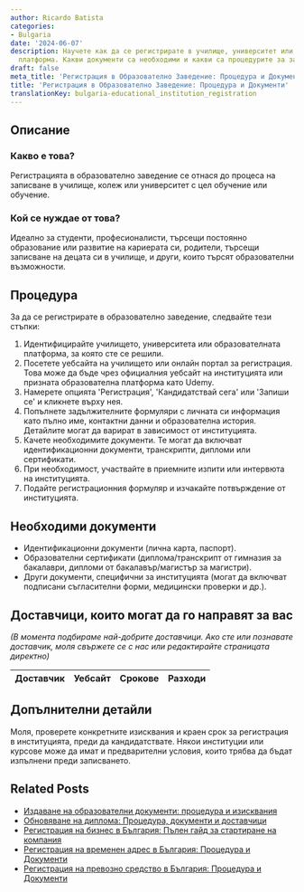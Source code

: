 ```yaml
---
author: Ricardo Batista
categories:
- Bulgaria
date: '2024-06-07'
description: Научете как да се регистрирате в училище, университет или онлайн образователна
  платформа. Какви документи са необходими и какви са процедурите за записване.
draft: false
meta_title: 'Регистрация в Образователно Заведение: Процедура и Документи'
title: 'Регистрация в Образователно Заведение: Процедура и Документи'
translationKey: bulgaria-educational_institution_registration
---
```



## Описание
### Какво е това?
Регистрацията в образователно заведение се отнася до процеса на записване в училище, колеж или университет с цел обучение или обучение.

### Кой се нуждае от това?
Идеално за студенти, професионалисти, търсещи постоянно образование или развитие на кариерата си, родители, търсещи записване на децата си в училище, и други, които търсят образователни възможности.

## Процедура
За да се регистрирате в образователно заведение, следвайте тези стъпки:

1. Идентифицирайте училището, университета или образователната платформа, за която сте се решили.
2. Посетете уебсайта на училището или онлайн портал за регистрация. Това може да бъде чрез официалния уебсайт на институцията или призната образователна платформа като Udemy.
3. Намерете опцията 'Регистрация', 'Кандидатствай сега' или 'Запиши се' и кликнете върху нея.
4. Попълнете задължителните формуляри с личната си информация като пълно име, контактни данни и образователна история. Детайлите могат да варират в зависимост от институцията.
5. Качете необходимите документи. Те могат да включват идентификационни документи, транскрипти, дипломи или сертификати.
6. При необходимост, участвайте в приемните изпити или интервюта на институцията.
7. Подайте регистрационния формуляр и изчакайте потвърждение от институцията.

## Необходими документи
* Идентификационни документи (лична карта, паспорт).
* Образователни сертификати (диплома/транскрипт от гимназия за бакалаври, дипломи от бакалавър/магистър за магистри).
* Други документи, специфични за институцията (могат да включват подписани съгласителни форми, медицински проверки и др.).

## Доставчици, които могат да го направят за вас

_(В момента подбираме най-добрите доставчици. Ако сте или познавате доставчик, моля свържете се с нас или редактирайте страницата директно)_

| Доставчик       |     Уебсайт     |     Срокове       |       Разходи    |
| --------------- | --------------- |  :-------------: | :-------------: |


## Допълнителни детайли
Моля, проверете конкретните изисквания и краен срок за регистрация в институцията, преди да кандидатствате. Някои институции или курсове може да имат и предварителни условия, които трябва да бъдат изпълнени преди записването.


## Related Posts

- [Издаване на образователни документи: процедура и изисквания](https://tramitit.com/bg/guides/bulgaria/izdavane_na_dokument_za_obrazovanie/)
- [Обновяване на диплома: Процедура, документи и доставчици](https://tramitit.com/bg/guides/bulgaria/podnoviavane_na_diploma/)
- [Регистрация на бизнес в България: Пълен гайд за стартиране на компания](https://tramitit.com/bg/guides/bulgaria/registratsiia_na_biznes/)
- [Регистрация на временен адрес в България: Процедура и Документи](https://tramitit.com/bg/guides/bulgaria/registratsiia_na_vremenen_adres/)
- [Регистрация на превозно средство в България: Процедура и Документи](https://tramitit.com/bg/guides/bulgaria/registratsiia_na_novo_prevozno_sredstvo/)